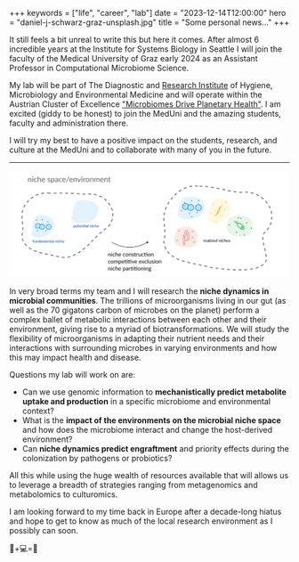 +++
keywords = ["life", "career", "lab"]
date = "2023-12-14T12:00:00"
hero = "daniel-j-schwarz-graz-unsplash.jpg"
title = "Some personal news..."
+++

It still feels a bit unreal to write this but here it comes. After almost 6 incredible years
at the Institute for Systems Biology in Seattle I will join the faculty of the Medical University
of Graz early 2024 as an Assistant Professor in Computational Microbiome Science.

My lab will be part of The Diagnostic and [Research Institute](https://hygiene.medunigraz.at/en/)
of Hygiene, Microbiology and Environmental Medicine and will operate within the Austrian
Cluster of Excellence ["Microbiomes Drive Planetary Health"](https://microplanet.at). I am
excited (giddy to be honest) to join the MedUni and the amazing students, faculty and administration
there.

I will try my best to have a positive impact on the students, research, and culture at the MedUni and to
collaborate with many of you in the future.

---

![A basic illustration showing the microbial niche space.](niches.png)

In very broad terms my team and I will research the **niche dynamics in microbial communities**.
The trillions of microorganisms living in our gut (as well as the 70 gigatons carbon of microbes on
the planet) perform a complex ballet of metabolic interactions between each other and their
environment, giving rise to a myriad of biotransformations. We will study the flexibility of microorganisms
in adapting their nutrient needs and their interactions with surrounding microbes in varying environments
and how this may impact health and disease.

Questions my lab will work on are:

- Can we use genomic information to **mechanistically predict metabolite uptake and
  production** in a specific microbiome and environmental context?
- What is the **impact of the environments on the microbial niche space** and how does the
  microbiome interact and change the host-derived environment?
- Can **niche dynamics predict engraftment** and priority effects during the colonization by
  pathogens or probiotics?

All this while using the huge wealth of resources available that will allows us to leverage
a breadth of strategies ranging from metagenomics and metabolomics to culturomics.

I am looking forward to my time back in Europe after a decade-long hiatus and hope to get to
know as much of the local research environment as I possibly can soon.

🦠+💻=💓
